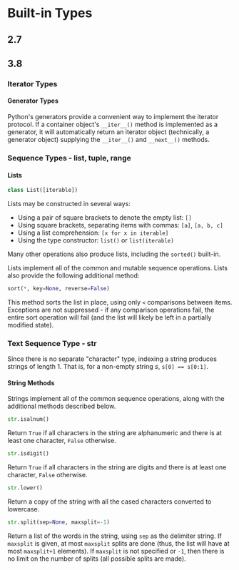# Built-in Types

## 2.7

## 3.8

### Iterator Types

#### Generator Types

Python's generators provide a convenient way to implement the iterator protocol.
If a container object's `__iter__()` method is implemented as a generator, it will automatically return an iterator object (technically, a generator object) supplying the `__iter__()` and `__next__()` methods.

### Sequence Types - list, tuple, range

#### Lists

```python
class List([iterable])
```
Lists may be constructed in several ways:
* Using a pair of square brackets to denote the empty list: `[]`
* Using square brackets, separating items with commas: `[a]`, `[a, b, c]`
* Using a list comprehension: `[x for x in iterable]`
* Using the type constructor: `list()` or `list(iterable)`

Many other operations also produce lists, including the `sorted()` built-in.

Lists implement all of the common and mutable sequence operations.
Lists also provide the following additional method:
```python
sort(*, key=None, reverse=False)
```
This method sorts the list in place, using only `<` comparisons between items.
Exceptions are not suppressed - if any comparison operations fail, the entire sort operation will fail (and the list will likely be left in a partially modified state).

### Text Sequence Type - str

Since there is no separate "character" type, indexing a string produces strings of length 1.
That is, for a non-empty string *s*, `s[0] == s[0:1]`.

#### String Methods

Strings implement all of the common sequence operations, along with the additional methods described below.

```python
str.isalnum()
```
Return `True` if all characters in the string are alphanumeric and there is at least one character, `False` otherwise.

```python
str.isdigit()
```
Return `True` if all characters in the string are digits and there is at least one character, `False` otherwise.

```python
str.lower()
```
Return a copy of the string with all the cased characters converted to lowercase.

```python
str.split(sep=None, maxsplit=-1)
```
Return a list of the words in the string, using `sep` as the delimiter string.
If `maxsplit` is given, at most `maxsplit` splits are done (thus, the list will have at most `maxsplit+1` elements). 
If `maxsplit` is not specified or `-1`, then there is no limit on the number of splits (all possible splits are made).
